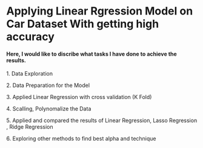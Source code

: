 <h1> Applying Linear Rgression Model on Car Dataset With getting high accuracy</h1>

<h4>Here, I would like to discribe what tasks I have done to achieve the results.</h4>
<p>1. Data Exploration </p>
<p>2. Data Preparation for the Model </p>
<p>3. Applied Linear Regression with cross validation (K Fold)   </p>
<p>4. Scalling, Polynomalize the Data </p>
<p>5. Applied and compared the results of Linear Regression, Lasso Regression , Ridge Regression </p>
<p>6. Exploring other methods to find best alpha and technique </p>
